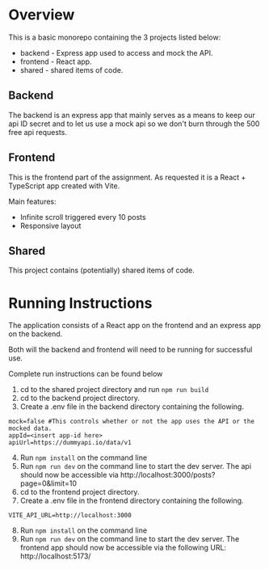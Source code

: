# Overview

This is a basic monorepo containing the 3 projects listed below:

* backend - Express app used to access and mock the API.
* frontend - React app.
* shared - shared items of code.

## Backend

The backend is an express app that mainly serves as a means to keep
our api ID secret and to let us use a mock api so we don't burn 
through the 500 free api requests.

## Frontend 

This is the frontend part of the assignment. As requested it is a React + TypeScript app created with Vite.

Main features:
* Infinite scroll triggered every 10 posts
* Responsive layout

## Shared

This project contains (potentially) shared items of code.

# Running Instructions

The application consists of a React app on the frontend and an express app on the backend.

Both will the backend and frontend will need to be running for successful use.

Complete run instructions can be found below

1. cd to the shared project directory and run `npm run build`
2. cd to the backend project directory.
3. Create a .env file in the backend directory containing the following. 
```
mock=false #This controls whether or not the app uses the API or the mocked data.
appId=<insert app-id here>
apiUrl=https://dummyapi.io/data/v1
``` 
4. Run `npm install` on the command line
5. Run `npm run dev` on the command line to start the dev server. The api should now be accessible via http://localhost:3000/posts?page=0&limit=10
6. cd to the frontend project directory.
7. Create a .env file in the frontend directory containing the following. 
```
VITE_API_URL=http://localhost:3000
```  
8. Run `npm install` on the command line
9. Run `npm run dev` on the command line to start the dev server. The frontend app should now be accessible via the following URL: http://localhost:5173/
